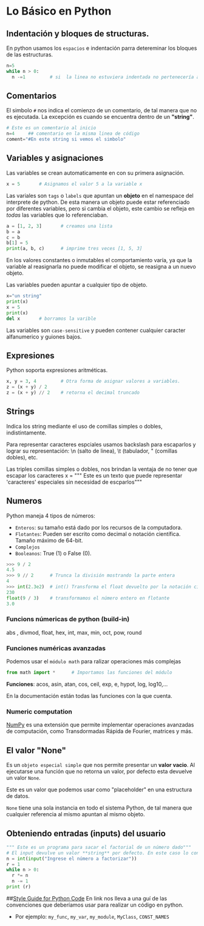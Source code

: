 # Lo Básico en Python

## Indentación y bloques de structuras.
En python usamos los `espacios` e indentación parra detereminar los bloques de las estructuras.

```python
n=5
while n > 0:
  n -=1         # si  la linea no estuviera indentada no pertenecería al loop while
```

## Comentarios
El simbolo `#` nos indica el comienzo de un comentario, de tal manera que no es ejecutada. La excepción es cuando se encuentra dentro de un **"string"**.

```python
# Este es un comentario al inicio
n=4     ## comentario en la misma linea de código
coment="#En este string si vemos el simbolo"
```

## Variables y asignaciones
Las variables se crean automaticamente en con su primera asignación.

```python
x = 5       # Asignamos el valor 5 a la variable x
```

Las variales son `tags` o `labels` que apuntan un **objeto** en el namespace del interprete de python. De esta manera un objeto puede estar referenciado por diferentes variables, pero si cambia el objeto, este cambio se refleja en *todas* las variables que lo referenciaban.

```python
a = [1, 2, 3]       # creamos una lista
b = a
c = b
b[1] = 5
print(a, b, c)      # imprime tres veces [1, 5, 3]
```

En los valores constantes o inmutables el comportamiento varía, ya que la variable al reasignarla no puede modificar el objeto, se reasigna a un nuevo objeto.

Las variables pueden apuntar a cualquier tipo de objeto.

```python
x="un string"
print(x)
x = 5
print(x)
del x       # borramos la varible
```

Las variables son `case-sensitive` y pueden contener cualquier caracter alfanumerico y guiones bajos.

## Expresiones
Python soporta expresiones aritméticas.
```python
x, y = 3, 4         # Otra forma de asignar valores a variables.
z = (x + y) / 2
z = (x + y) // 2    # retorna el decimal truncado
```

## Strings
Indica los string mediante el uso de comillas simples o dobles, indistintamente.

Para representar caracteres espciales usamos backslash para escaparlos y lograr su representación: \n (salto de linea), \t (tabulador, \" (comillas dobles), etc.

Las triples comillas simples o dobles, nos brindan la ventaja de no tener que escapar los caracteres
x = """ Este es un texto
que puede representar 'caracteres' especiales
sin necesidad de escparlos"""

## Numeros
Python maneja 4 tipos de números:
  - `Enteros`: su tamaño está dado por los recursos de la computadora.
  - `Flotantes`: Pueden ser escrito como decimal o notación científica. Tamaño máximo de 64-bit.
  - `Complejos`
  - `Booleanos`: True (1) o False (0).

```python
>>> 9 / 2
4.5
>>> 9 // 2      # Trunca la división mostrando la parte entera
4
>>> int(2.3e2)  # int() Transforma el float devuelto por la notación científica a entero
230
float(9 / 3)    # transformamos el número entero en flotante
3.0
```

### Funcions númericas de python (build-in)
abs , divmod, float, hex, int, max, min, oct, pow, round

### Funciones numéricas avanzadas
Podemos usar el `módulo math` para ralizar operaciones más complejas

```python
from math import *      # Importamos las funciones del módulo
```

**Funciones**: acos, asin, atan, cos, ceil, exp, e, hypot, log, log10,...

En la documentación están todas las funciones con la que cuenta.

### Numeric computation
[NumPy](www.scipy.org) es una extensión que permite implementar operaciones avanzadas de computación, como Transdormadas Rápida de Fourier, matrices y más.

## El valor "None"
Es un `objeto especial simple` que nos permite presentar un **valor vacio**.
Al ejecutarse una función que no retorna un valor, por defecto esta devuelve un valor `None`.

Este es un valor que podemos usar como "placeholder" en una estructura de datos.

`None` tiene una sola instancia en todo el sistema Python, de tal manera que cualquier referencia al mismo apuntan al mismo objeto.

## Obteniendo entradas (inputs) del usuario
```python
""" Este es un programa para sacar el factorial de un número dado"""
# El input devulve un valor **string** por defecto. En este caso lo convertimos a int
n = int(input("Ingrese el número a factorizar"))
r = 1
while n > 0:
  r *= n
  n -= 1
print (r)
```

##[Style Guide for Python Code](https://www.python.org/dev/peps/pep-0008/)
En link nos lleva a una guí de las convenciones que deberíamos usar para realizar un código en python.
- Por ejemplo: `my_func`, `my_var`, `my_module`, `MyClass`, `CONST_NAMES`
